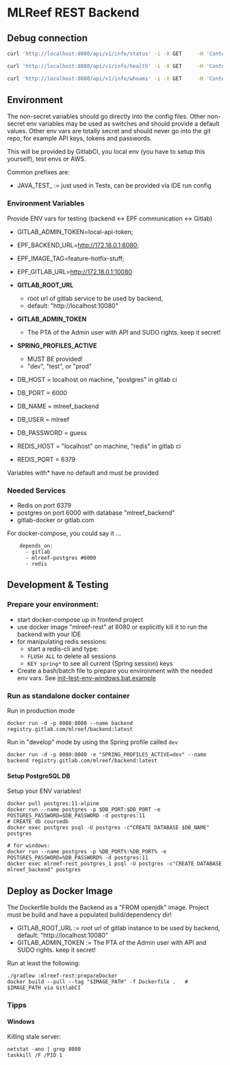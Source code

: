 # MLReef REST Backend

## Debug connection

```bash
curl 'http://localhost:8080/api/v1/info/status' -i -X GET     -H 'Content-Type: application/json'    -H 'Accept: application/json' 
```

```bash
curl 'http://localhost:8080/api/v1/info/health' -i -X GET     -H 'Content-Type: application/json'    -H 'Accept: application/json' 
```

```bash
curl 'http://localhost:8080/api/v1/info/whoami' -i -X GET     -H 'Content-Type: application/json'    -H 'Accept: application/json' 
```

## Environment

The non-secret variables should go directly into the config files.
Other non-secret env variables may be used as switches and should provide a default values.
Other env vars are totally secret and should never go into the git repo, for example API keys, tokens and passwords.

This will be provided by GitlabCI, you local env (you have to setup this yourself), test envs or AWS.

Common prefixes are:
* JAVA_TEST_ := just used in Tests, can be provided via IDE run config

### Environment Variables

Provide ENV vars for testing (backend <-> EPF communication <-> Gitlab)

* GITLAB_ADMIN_TOKEN=local-api-token;
* EPF_BACKEND_URL=http://172.18.0.1:8080;
* EPF_IMAGE_TAG=feature-hotfix-stuff;
* EPF_GITLAB_URL=http://172.18.0.1:10080

* **GITLAB_ROOT_URL** 
  * root url of gitlab service to be used by backend, 
  * default: "http://localhost:10080"
* **GITLAB_ADMIN_TOKEN** 
  * The PTA of the Admin user with API and SUDO rights. keep it secret!
* **SPRING_PROFILES_ACTIVE** 
  * MUST BE provided! 
  * "dev", "test",  or "prod"
* DB_HOST = localhost on machine, "postgres" in gitlab ci
* DB_PORT = 6000
* DB_NAME = mlreef_backend
* DB_USER = mlreef
* DB_PASSWORD = guess
* REDIS_HOST = "localhost" on machine, "redis" in gitlab ci
* REDIS_PORT = 6379

Variables with* have no default and must be provided
  
### Needed Services

* Redis on port 6379
* postgres on port 6000 with database "mlreef_backend"
* gitlab-docker or gitlab.com

For docker-compose, you could say it ...

```
    depends_on:
      - gitlab
      - mlreef-postgres #6000
      - redis
```

## Development & Testing


### Prepare your environment:

* start docker-compose up in frontend project
* use docker image "mlreef-rest" at 8080 or explicitly kill it to run the backend with your IDE
* for manipulating redis sessions:
  * start a redis-cli and type:
  * ```FLUSH ALL``` to delete all sessions
  * ```KEY spring*``` to see all current (Spring session) keys 
* Create a bash/batch file to prepare you environment with the needed env vars. See [init-test-env-windows.bat.example](init-test-env-windows.bat.example)

### Run as standalone docker container

Run in production mode

```
docker run -d -p 8080:8080 --name backend registry.gitlab.com/mlreef/backend:latest
```

Run in "develop" mode by using the Spring profile called `dev`

```
docker run -d -p 8080:8080 -e "SPRING_PROFILES_ACTIVE=dev" --name backend registry.gitlab.com/mlreef/backend:latest
```


####  Setup PostgreSQL DB 

Setup your ENV variables!

```
docker pull postgres:11-alpine
docker run --name postgres -p $DB_PORT:$DB_PORT -e POSTGRES_PASSWORD=$DB_PASSWORD -d postgres:11
# CREATE db coursedb
docker exec postgres psql -U postgres -c"CREATE DATABASE $DB_NAME" postgres
```

```
# for windows: 
docker run --name postgres -p %DB_PORT%:%DB_PORT% -e POSTGRES_PASSWORD=%DB_PASSWORD% -d postgres:11
docker exec mlreef-rest_postgres_1 psql -U postgres -c"CREATE DATABASE mlreef_backend" postgres
```

## Deploy as Docker Image

The Dockerfile builds the Backend as a "FROM openjdk" image.
Project must be build and have a populated build/dependency dir!

* GITLAB_ROOT_URL := root url of gitlab instance to be used by backend, default: "http://localhost:10080"
* GITLAB_ADMIN_TOKEN := The PTA of the Admin user with API and SUDO rights. keep it secret!

Run at least the following:

```
./gradlew :mlreef-rest:prepareDocker
docker build --pull --tag "$IMAGE_PATH" -f Dockerfile .   # $IMAGE_PATH via GitlabCI
```

### Tipps

#### Windows

Killing stale server:
```
netstat -ano | grep 8080
taskkill /F /PID 1
```
